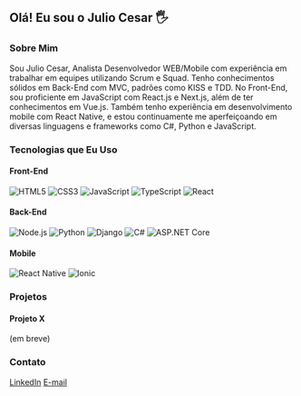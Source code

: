 ## Olá! Eu sou o Julio Cesar 🖐️

### Sobre Mim

Sou Julio Cesar, Analista Desenvolvedor WEB/Mobile com experiência em trabalhar em equipes utilizando Scrum e Squad. Tenho conhecimentos sólidos em Back-End com MVC, padrões como KISS e TDD. No Front-End, sou proficiente em JavaScript com React.js e Next.js, além de ter conhecimentos em Vue.js. Também tenho experiência em desenvolvimento mobile com React Native, e estou continuamente me aperfeiçoando em diversas linguagens e frameworks como C#, Python e JavaScript.

### Tecnologias que Eu Uso

#### Front-End
![HTML5](https://img.shields.io/badge/HTML5-E34F26?style=for-the-badge&logo=html5&logoColor=white)
![CSS3](https://img.shields.io/badge/CSS3-1572B6?style=for-the-badge&logo=css3&logoColor=white)
![JavaScript](https://img.shields.io/badge/JavaScript-F7DF1E?style=for-the-badge&logo=javascript&logoColor=black)
![TypeScript](https://img.shields.io/badge/TypeScript-007ACC?style=for-the-badge&logo=typescript&logoColor=white)
![React](https://img.shields.io/badge/React-20232A?style=for-the-badge&logo=react&logoColor=61DAFB)

#### Back-End
![Node.js](https://img.shields.io/badge/Node.js-43853D?style=for-the-badge&logo=node.js&logoColor=white)
![Python](https://img.shields.io/badge/Python-3776AB?style=for-the-badge&logo=python&logoColor=white)
![Django](https://img.shields.io/badge/Django-092E20?style=for-the-badge&logo=django&logoColor=white)
![C#](https://img.shields.io/badge/C%23-239120?style=for-the-badge&logo=c-sharp&logoColor=white)
![ASP.NET Core](https://img.shields.io/badge/ASP.NET%20Core-512BD4?style=for-the-badge&logo=dotnet&logoColor=white)

#### Mobile
![React Native](https://img.shields.io/badge/React%20Native-20232A?style=for-the-badge&logo=react&logoColor=61DAFB)
![Ionic](https://img.shields.io/badge/Ionic-3880FF?style=for-the-badge&logo=ionic&logoColor=white)

### Projetos

#### Projeto X
(em breve)

### Contato

[LinkedIn](https://www.linkedin.com/in/jcddossantos/)
[E-mail](juliocddossantos@outlook.com)
